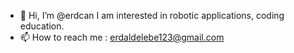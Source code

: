 - 👋 Hi, I’m @erdcan
I am interested in robotic applications, coding education.
- 📫 How to reach me : erdaldelebe123@gmail.com
<!---
erdcan/erdcan is a ✨ special ✨ repository because its `README.md` (this file) appears on your GitHub profile.
You can click the Preview link to take a look at your changes.
--->
